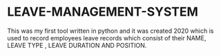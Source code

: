 # LEAVE-MANAGEMENT-SYSTEM
This was my first tool written in python and it was created 2020 which is used to record employees leave records which consist of their NAME, LEAVE TYPE , LEAVE DURATION AND POSITION.
